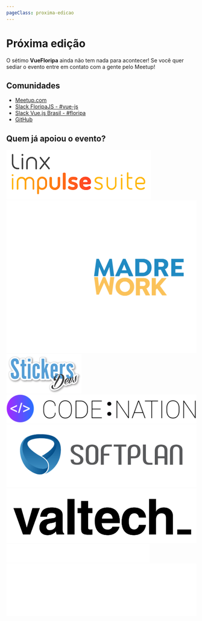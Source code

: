```yaml
---
pageClass: proxima-edicao
---
```

# Próxima edição

O sétimo **VueFloripa** ainda não tem nada para acontecer! Se você quer sediar o evento entre em contato com a gente pelo Meetup!

## Comunidades

- [Meetup.com](https://www.meetup.com/pt-BR/vuefloripa)
- [Slack FloripaJS - #vue-js](http://slack.floripajs.org/)
- [Slack Vue.js Brasil - #floripa](https://vuejs-brasil.herokuapp.com/)
- [GitHub](https://github.com/VueFloripa)

## Quem já apoiou o evento?

<div class='apoiadores'>
  <a href='https://www.linx.com.br/linximpulse/'>
    <img alt='Linx Impulse Suite' src='/apoiadores/linximpulsesuite.png'>
  </a>

  <a href='http://comadrecowork.com/'>
    <img alt='Comadre Cowork' src='/apoiadores/comadrecowork.png' style='background-color: #444444;'>
  </a>

  <a href='https://www.stickersdevs.com.br/'>
    <img alt='Stickers Devs' src='/apoiadores/stickersdevs.png'>
  </a>

  <a href='https://www.codenation.com.br/'>
    <img alt='Code:Nation' src='/apoiadores/code:nation.png'>
  </a>

  <a href='https://www.softplan.com.br/'>
    <img alt='Softplan' src='/apoiadores/softplan.png'>
  </a>

  <a href='https://www.valtech.com/'>
    <img alt='Valtech_' src='/apoiadores/valtech.png'>
  </a>

  <a href='https://cheesecakelabs.com/'>
    <img alt='Cheesecake Labs' src='/apoiadores/cheesecakelabs.svg' class='bg-blue'>
  </a>

  <a href='http://construtechventures.com.br/'>
    <img alt='Construtech Ventures' src='/apoiadores/construtechventures.png' style='background-color: #223c5e;'>
  </a>
</div>

<style>
  .proxima-edicao img {
    margin-top: 20px;
    margin-right: 20px;
    height: 100px;
  }

  .proxima-edicao .bg-blue {
    background-color: blue;
  }

  .proxima-edicao .apoiadores {
    text-align: center;
  }
</style>
